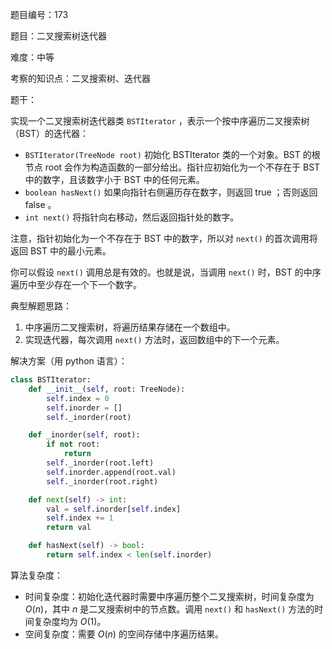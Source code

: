 题目编号：173

题目：二叉搜索树迭代器

难度：中等

考察的知识点：二叉搜索树、迭代器

题干：

实现一个二叉搜索树迭代器类 `BSTIterator` ，表示一个按中序遍历二叉搜索树（BST）的迭代器：

- `BSTIterator(TreeNode root)` 初始化 BSTIterator 类的一个对象。BST 的根节点 root 会作为构造函数的一部分给出。指针应初始化为一个不存在于 BST 中的数字，且该数字小于 BST 中的任何元素。
- `boolean hasNext()` 如果向指针右侧遍历存在数字，则返回 true ；否则返回 false 。
- `int next()` 将指针向右移动，然后返回指针处的数字。

注意，指针初始化为一个不存在于 BST 中的数字，所以对 `next()` 的首次调用将返回 BST 中的最小元素。

你可以假设 `next()` 调用总是有效的。也就是说，当调用 `next()` 时，BST 的中序遍历中至少存在一个下一个数字。

典型解题思路：

1. 中序遍历二叉搜索树，将遍历结果存储在一个数组中。
2. 实现迭代器，每次调用 `next()` 方法时，返回数组中的下一个元素。

解决方案（用 python 语言）：

```python
class BSTIterator:
    def __init__(self, root: TreeNode):
        self.index = 0
        self.inorder = []
        self._inorder(root)

    def _inorder(self, root):
        if not root:
            return
        self._inorder(root.left)
        self.inorder.append(root.val)
        self._inorder(root.right)

    def next(self) -> int:
        val = self.inorder[self.index]
        self.index += 1
        return val

    def hasNext(self) -> bool:
        return self.index < len(self.inorder)
```

算法复杂度：

- 时间复杂度：初始化迭代器时需要中序遍历整个二叉搜索树，时间复杂度为 $O(n)$，其中 $n$ 是二叉搜索树中的节点数。调用 `next()` 和 `hasNext()` 方法的时间复杂度均为 $O(1)$。
- 空间复杂度：需要 $O(n)$ 的空间存储中序遍历结果。
